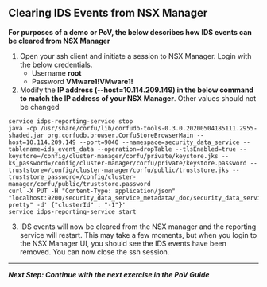 
## Clearing IDS Events from NSX Manager
**For purposes of a demo or PoV, the below describes how IDS events can be cleared from NSX Manager**



1.	Open your ssh client and initiate a session to NSX Manager. Login with the below credentials. 
    * Username **root**
    * Password **VMware1!VMware1!**
2. Modify the **IP address (--host=10.114.209.149) in the below command to match the IP address of your NSX Manager**. Other values should not be changed
```console
service idps-reporting-service stop
java -cp /usr/share/corfu/lib/corfudb-tools-0.3.0.20200504185111.2955-shaded.jar org.corfudb.browser.CorfuStoreBrowserMain --host=10.114.209.149 --port=9040 --namespace=security_data_service --tablename=ids_event_data --operation=dropTable --tlsEnabled=true --keystore=/config/cluster-manager/corfu/private/keystore.jks --ks_password=/config/cluster-manager/corfu/private/keystore.password --truststore=/config/cluster-manager/corfu/public/truststore.jks --truststore_password=/config/cluster-manager/corfu/public/truststore.password
curl -X PUT -H "Content-Type: application/json" "localhost:9200/security_data_service_metadata/_doc/security_data_service?pretty" -d' {"clusterId" : "-1"}'
service idps-reporting-service start
```
3. IDS events will now be cleared from the NSX manager and the reporting service will restart. This may take a few moments, but when you login to the NSX Manager UI, you should see the IDS events have been removed. You can now close the ssh session. 
---

***Next Step: Continue with the next exercise in the PoV Guide***
